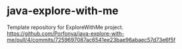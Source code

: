 # java-explore-with-me
Template repository for ExploreWithMe project.
https://github.com/Porfonya/java-explore-with-me/pull/4/commits/7259697087ac6541ee23bae96abaec57d73e6f5f
